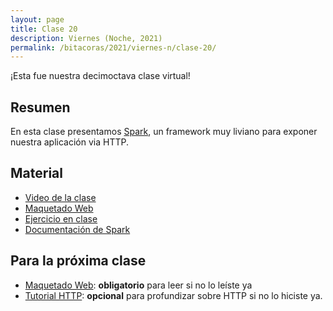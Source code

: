 ```yaml
---
layout: page
title: Clase 20
description: Viernes (Noche, 2021)
permalink: /bitacoras/2021/viernes-n/clase-20/
---
```


¡Esta fue nuestra decimoctava clase virtual!

## Resumen

En esta clase presentamos [Spark](http://sparkjava.com/), un framework muy liviano para exponer nuestra aplicación via HTTP.

## Material

- [Video de la clase](https://us02web.zoom.us/rec/share/6nqytG84wWz5BWhuYAn6kU0p-4XE31wzETX45IcIEFnM5Kom7YHdsyBAE6ISvRp9.hWKMe8CN2-X8y9Ah?startTime=1602281006000)
- [Maquetado Web](https://docs.google.com/document/d/1UoEb9bzut-nMmB6wxDUVND3V8EymNFgOsw7Hka6EEkc/edit#heading=h.6ew85j4snou0)
- [Ejercicio en clase](https://github.com/dds-utn/jpa-proof-of-concept-template/tree/modelo-consultoras)
- [Documentación de Spark](http://sparkjava.com/documentation)

## Para la próxima clase

- [Maquetado Web](https://docs.google.com/document/d/1UoEb9bzut-nMmB6wxDUVND3V8EymNFgOsw7Hka6EEkc/edit#heading=h.6ew85j4snou0): **obligatorio** para leer si no lo leíste ya
- [Tutorial HTTP](https://github.com/flbulgarelli/http-tutorial/tree/master/tutorial/es): **opcional** para profundizar sobre HTTP si no lo hiciste ya.



